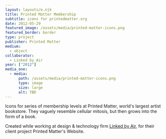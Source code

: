 ```yaml
---
layout: layouts/e.njk
title: Printed Matter Membership
subtitle: icons for printedmatter.org
date: 2012-05-29
featured_image: /assets/media/printed-matter-icons.png
featured_border: border
type: project
publisher: Printed Matter
medium:
  - object
collaborator:
  - Linked by Air
year: ["2012"]
media_one:
  - media:
      path: /assets/media/printed-matter-icons.png
      type: image
      size: large
      alt: TBD
---
```


Icons for series of membership levels at Printed Matter, world's largest artist bookstore. They vaguely resemble cellular mitosis, but then grows into the form of a book.

Created while working at design & technology firm <a href="https://www.linkedbyair.net/">Linked by Air</a>, for their client project Printed Matter's Website.
